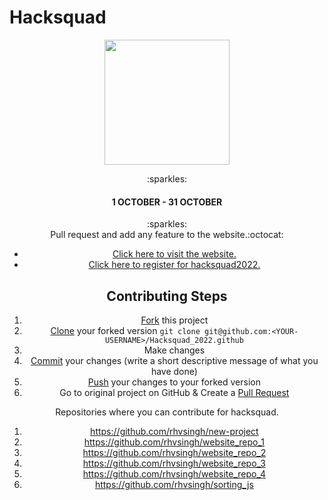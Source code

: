 # Hacksquad
<p align="center">
    <a href="https://hacktoberfest.digitalocean.com/" target="_blank">
        <img src="https://github.com/iam-Rps/hacktoberfest/blob/main/oJ7mKaaj_400x400.jpg"width="200px" height="200px">
    </a>
</p>
<center>:sparkles:<h4>1 OCTOBER - 31 OCTOBER</h4>:sparkles:<center>
Pull request and add any feature to the website.:octocat:
    
* [Click here to visit the website.](https://www.hacksquad.dev/)
* [Click here to register for hacksquad2022.](https://github.com/login?client_id=8dfe8747f6151aec5ce5&return_to=%2Flogin%2Foauth%2Fauthorize%3Fclient_id%3D8dfe8747f6151aec5ce5%26redirect_uri%3Dhttps%253A%252F%252Fwww.hacksquad.dev%252Fapi%252Fauth%252Fcallback%252Fgithub%26response_type%3Dcode%26scope%3Dread%253Auser%2Buser%253Aemail%26state%3DGd2wloUSPPF-GZDTwHaouN2MkFfxRnGnwtNpVjQ9t1E)
    
## Contributing Steps

1. [Fork](https://help.github.com/articles/fork-a-repo/) this project
2. [Clone](https://help.github.com/articles/fork-a-repo/#step-2-create-a-local-clone-of-your-fork) your forked version `git clone git@github.com:<YOUR-USERNAME>/Hacksquad_2022.github`
3. Make changes 
4. [Commit](https://help.github.com/articles/adding-a-file-to-a-repository-using-the-command-line/) your changes (write a short descriptive message of what you have done)
5. [Push](https://help.github.com/articles/pushing-to-a-remote/) your changes to your forked version
6. Go to original project on GitHub & Create a [Pull Request](https://help.github.com/articles/about-pull-requests/)

Repositories where you can contribute for hacksquad.


1. https://github.com/rhvsingh/new-project
2. https://github.com/rhvsingh/website_repo_1 
3. https://github.com/rhvsingh/website_repo_2
4. https://github.com/rhvsingh/website_repo_3
5. https://github.com/rhvsingh/website_repo_4
6. https://github.com/rhvsingh/sorting_js

  


